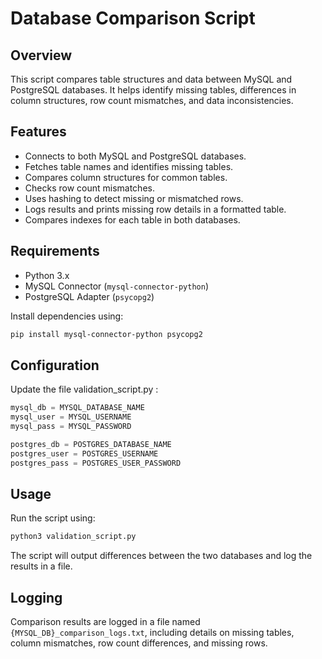 # Database Comparison Script

## Overview
This script compares table structures and data between MySQL and PostgreSQL databases. It helps identify missing tables, differences in column structures, row count mismatches, and data inconsistencies.

## Features
- Connects to both MySQL and PostgreSQL databases.
- Fetches table names and identifies missing tables.
- Compares column structures for common tables.
- Checks row count mismatches.
- Uses hashing to detect missing or mismatched rows.
- Logs results and prints missing row details in a formatted table.
- Compares indexes for each table in both databases.

## Requirements
- Python 3.x
- MySQL Connector (`mysql-connector-python`)
- PostgreSQL Adapter (`psycopg2`)

Install dependencies using:
```sh
pip install mysql-connector-python psycopg2
```

## Configuration
Update the file validation_script.py :
```python
mysql_db = MYSQL_DATABASE_NAME
mysql_user = MYSQL_USERNAME
mysql_pass = MYSQL_PASSWORD

postgres_db = POSTGRES_DATABASE_NAME
postgres_user = POSTGRES_USERNAME
postgres_pass = POSTGRES_USER_PASSWORD
```

## Usage
Run the script using:
```sh
python3 validation_script.py
```

The script will output differences between the two databases and log the results in a file.

## Logging
Comparison results are logged in a file named `{MYSQL_DB}_comparison_logs.txt`, including details on missing tables, column mismatches, row count differences, and missing rows.
